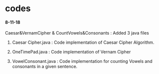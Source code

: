 # codes

#### 8-11-18
Caesar&VernamCipher & CountVowels&Consonants : Added 3 java files
1) Caesar Cipher.java : Code implementation of Caesar Cipher Algorithm.

2) OneTimePad.java : Code implementation of Vernam Cipher

3) VowelConsonant.java : Code implementation for counting Vowels and consonants in a given sentence.
